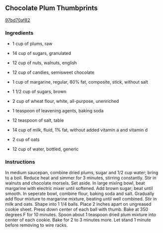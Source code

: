 ## Chocolate Plum Thumbprints

[97bd70af82](http://www.food.com/recipe/chocolate-plum-thumbprints-50748)

### Ingredients

 - 1 cup of plums, raw

 - 14 cup of sugars, granulated

 - 12 cup of nuts, walnuts, english

 - 12 cup of candies, semisweet chocolate

 - 1 cup of margarine, regular, 80% fat, composite, stick, without salt

 - 1 1/2 cup of sugars, brown

 - 2 cup of wheat flour, white, all-purpose, unenriched

 - 1 teaspoon of leavening agents, baking soda

 - 12 teaspoon of salt, table

 - 14 cup of milk, fluid, 1% fat, without added vitamin a and vitamin d

 - 2 cup of oats

 - 12 cup of water, bottled, generic

### Instructions

In medium saucepan, combine dried plums, sugar and 1/2 cup water; bring to a boil. Reduce heat and simmer for 3 minutes, stirring constantly. Stir in walnuts and chocolate morsels. Set aside. In large mixing bowl, beat margarine with electric mixer until softened. Add brown sugar; beat until smooth. In seperate bowl, combine flour, baking soda and salt. Gradually add flour mixture to margarine mixture, beating until well combined. Stir in milk and oats. Shape into 1 1/4 balls. Place 2 inches apart on ungreased cookie sheet. Press down center of each ball with thumb. Bake at 350 degrees F for 10 minutes. Spoon about 1 teaspoon dried plum mixture into center of each cookie. Bake for 2 to 3 minutes more. Let stand 1 minute before removing to wire racks.